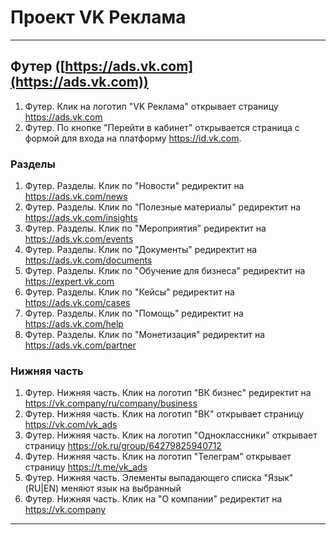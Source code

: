 # Проект VK Реклама

---

## Футер ([https://ads.vk.com](https://ads.vk.com))

1. Футер. Клик на логотип "VK Реклама" открывает страницу https://ads.vk.com
2. Футер. По кнопке "Перейти в кабинет" открывается страница с формой для входа на платформу https://id.vk.com.

### Разделы

1. Футер. Разделы. Клик по "Новости" редиректит на https://ads.vk.com/news
2. Футер. Разделы. Клик по "Полезные материалы" редиректит на https://ads.vk.com/insights
3. Футер. Разделы. Клик по "Мероприятия" редиректит на https://ads.vk.com/events
4. Футер. Разделы. Клик по "Документы" редиректит на https://ads.vk.com/documents
5. Футер. Разделы. Клик по "Обучение для бизнеса" редиректит на https://expert.vk.com
6. Футер. Разделы. Клик по "Кейсы" редиректит на https://ads.vk.com/cases
7. Футер. Разделы. Клик по "Помощь" редиректит на https://ads.vk.com/help
8. Футер. Разделы. Клик по "Монетизация" редиректит на https://ads.vk.com/partner

### Нижняя часть

1. Футер. Нижняя часть. Клик на логотип "ВК бизнес" редиректит на https://vk.company/ru/company/business
2. Футер. Нижняя часть. Клик на логотип "ВК" открывает страницу https://vk.com/vk_ads
3. Футер. Нижняя часть. Клик на логотип "Одноклассники" открывает страницу https://ok.ru/group/64279825940712
4. Футер. Нижняя часть. Клик на логотип "Телеграм" открывает страницу https://t.me/vk_ads
5. Футер. Нижняя часть. Элементы выпадающего списка "Язык" (RU|EN) меняют язык на выбранный
6. Футер. Нижняя часть. Клик на "О компании" редиректит на https://vk.company

---
